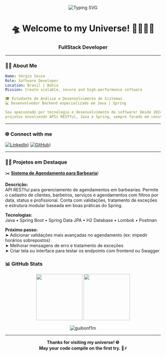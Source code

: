 <p align="center">
  <img src="https://readme-typing-svg.demolab.com?font=Fira+Code&weight=500&size=24&pause=1000&color=00F0FF&center=true&vCenter=true&width=435&lines=Backend+Developer;DevOps+Explorer;Coffee+%2B+Code+%3D+Life" alt="Typing SVG" />
</p>

<h1 align="center">🛸 Welcome to my Universe! 🌌🧑‍🚀✨</h1>
<h3 align="center">FullStack Developer</h3>

---

### 👨‍💻 About Me
```yaml
Name: Sérgio Souza
Role: Software Developer
Location: Brasil | Bahia
Mission: Create scalable, secure and high-performance software

🎓 Estudante de Análise e Desenvolvimento de Sistemas
💻 Desenvolvedor Backend especializado em Java | Spring

Sou apaixonado por tecnologia e desenvolvimento de software! Desde 2024, venho estudando e trabalhando em
projetos envolvendo APIs RESTful, Java e Spring, sempre focado em construir soluções eficientes e inovadoras.

```
---

### 🌐 Connect with me

[![LinkedIn](https://img.shields.io/badge/-LinkedIn-0A66C2?style=for-the-badge&logo=linkedin&logoColor=white)](https://www.linkedin.com/in/sergiosouza4142/))
[![GitHub](https://img.shields.io/badge/-GitHub-181717?style=for-the-badge&logo=github&logoColor=white)](https://github.com/SergioSouz4))

---

### 🧑‍🚀 Projetos em Destaque
✂️ [**Sistema de Agendamento para Barbearia**](https://github.com/SergioSouz4/barbearia.app/tree/main))

**Descrição:**  
API RESTful para gerenciamento de agendamentos em barbearias. Permite o cadastro de clientes, barbeiros, serviços e agendamentos com filtros por data, status e profissional. Conta com validações, tratamento de exceções e estrutura modular baseada em boas práticas do Spring.

**Tecnologias:**  
Java • Spring Boot • Spring Data JPA • H2 Database • Lombok • Postman

**Próximo passo:**  
➤ Adicionar validações mais avançadas no agendamento (ex: impedir horários sobrepostos)  
➤ Melhorar mensagens de erro e tratamento de exceções  
➤ Criar tela ou interface para testar os endpoints com frontend ou Swagger  

### 📊 GitHub Stats

<p align="center">
  <img height="150em" src="https://github-readme-stats.vercel.app/api?username=guibonf1m&show_icons=true&theme=tokyonight&hide=prs&count_private=true"/>
  <img height="150em" src="https://github-readme-stats.vercel.app/api/top-langs/?username=guibonf1m&layout=compact&theme=tokyonight"/>
</p>

<p align="center">
  <img src="https://komarev.com/ghpvc/?username=guibonf1m&label=Profile%20views&color=0e75b6&style=flat" alt="guibonf1m" />
</p>

---

<p align="center">
  <strong>Thanks for visiting my universe! 🌐<br>
  May your code compile on the first try. 🧠⚡</strong>
</p>
